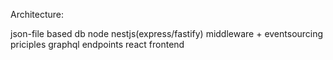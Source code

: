 Architecture:

json-file based db
node
nestjs(express/fastify) middleware + eventsourcing priciples
graphql endpoints
react frontend